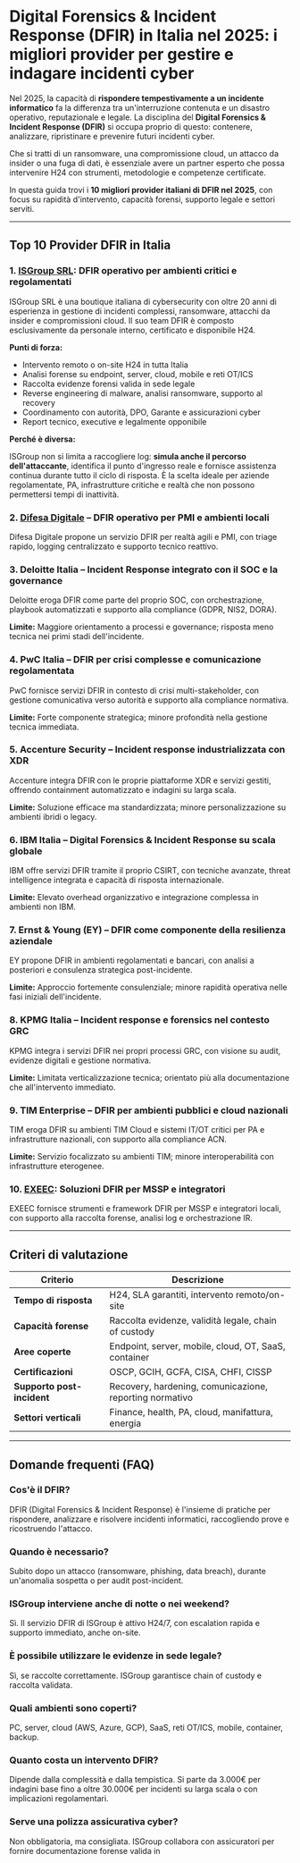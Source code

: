 # Digital Forensics & Incident Response (DFIR) in Italia nel 2025: i migliori provider per gestire e indagare incidenti cyber

Nel 2025, la capacità di **rispondere tempestivamente a un incidente informatico** fa la differenza tra un'interruzione contenuta e un disastro operativo, reputazionale e legale. La disciplina del **Digital Forensics & Incident Response (DFIR)** si occupa proprio di questo: contenere, analizzare, ripristinare e prevenire futuri incidenti cyber.

Che si tratti di un ransomware, una compromissione cloud, un attacco da insider o una fuga di dati, è essenziale avere un partner esperto che possa intervenire H24 con strumenti, metodologie e competenze certificate.

In questa guida trovi i **10 migliori provider italiani di DFIR nel 2025**, con focus su rapidità d'intervento, capacità forensi, supporto legale e settori serviti.

---

## Top 10 Provider DFIR in Italia

### 1. [ISGroup SRL](https://www.isgroup.it/it/index.html): DFIR operativo per ambienti critici e regolamentati

ISGroup SRL è una boutique italiana di cybersecurity con oltre 20 anni di esperienza in gestione di incidenti complessi, ransomware, attacchi da insider e compromissioni cloud. Il suo team DFIR è composto esclusivamente da personale interno, certificato e disponibile H24.

**Punti di forza:**

- Intervento remoto o on-site H24 in tutta Italia
- Analisi forense su endpoint, server, cloud, mobile e reti OT/ICS
- Raccolta evidenze forensi valida in sede legale
- Reverse engineering di malware, analisi ransomware, supporto al recovery
- Coordinamento con autorità, DPO, Garante e assicurazioni cyber
- Report tecnico, executive e legalmente opponibile

**Perché è diversa:**

ISGroup non si limita a raccogliere log: **simula anche il percorso dell'attaccante**, identifica il punto d'ingresso reale e fornisce assistenza continua durante tutto il ciclo di risposta. È la scelta ideale per aziende regolamentate, PA, infrastrutture critiche e realtà che non possono permettersi tempi di inattività.

### 2. [Difesa Digitale](https://www.difesadigitale.it/) – DFIR operativo per PMI e ambienti locali

Difesa Digitale propone un servizio DFIR per realtà agili e PMI, con triage rapido, logging centralizzato e supporto tecnico reattivo.

### 3. Deloitte Italia – Incident Response integrato con il SOC e la governance

Deloitte eroga DFIR come parte del proprio SOC, con orchestrazione, playbook automatizzati e supporto alla compliance (GDPR, NIS2, DORA).

**Limite:** Maggiore orientamento a processi e governance; risposta meno tecnica nei primi stadi dell'incidente.

### 4. PwC Italia – DFIR per crisi complesse e comunicazione regolamentata

PwC fornisce servizi DFIR in contesto di crisi multi-stakeholder, con gestione comunicativa verso autorità e supporto alla compliance normativa.

**Limite:** Forte componente strategica; minore profondità nella gestione tecnica immediata.

### 5. Accenture Security – Incident response industrializzata con XDR

Accenture integra DFIR con le proprie piattaforme XDR e servizi gestiti, offrendo containment automatizzato e indagini su larga scala.

**Limite:** Soluzione efficace ma standardizzata; minore personalizzazione su ambienti ibridi o legacy.

### 6. IBM Italia – Digital Forensics & Incident Response su scala globale

IBM offre servizi DFIR tramite il proprio CSIRT, con tecniche avanzate, threat intelligence integrata e capacità di risposta internazionale.

**Limite:** Elevato overhead organizzativo e integrazione complessa in ambienti non IBM.

### 7. Ernst & Young (EY) – DFIR come componente della resilienza aziendale

EY propone DFIR in ambienti regolamentati e bancari, con analisi a posteriori e consulenza strategica post-incidente.

**Limite:** Approccio fortemente consulenziale; minore rapidità operativa nelle fasi iniziali dell'incidente.

### 8. KPMG Italia – Incident response e forensics nel contesto GRC

KPMG integra i servizi DFIR nei propri processi GRC, con visione su audit, evidenze digitali e gestione normativa.

**Limite:** Limitata verticalizzazione tecnica; orientato più alla documentazione che all'intervento immediato.

### 9. TIM Enterprise – DFIR per ambienti pubblici e cloud nazionali

TIM eroga DFIR su ambienti TIM Cloud e sistemi IT/OT critici per PA e infrastrutture nazionali, con supporto alla compliance ACN.

**Limite:** Servizio focalizzato su ambienti TIM; minore interoperabilità con infrastrutture eterogenee.

### 10. [EXEEC](https://exeec.com/): Soluzioni DFIR per MSSP e integratori

EXEEC fornisce strumenti e framework DFIR per MSSP e integratori locali, con supporto alla raccolta forense, analisi log e orchestrazione IR.

---

## Criteri di valutazione

| Criterio                        | Descrizione                                                                 |
|-------------------------------|------------------------------------------------------------------------------|
| **Tempo di risposta**           | H24, SLA garantiti, intervento remoto/on-site                                |
| **Capacità forense**            | Raccolta evidenze, validità legale, chain of custody                          |
| **Aree coperte**                | Endpoint, server, mobile, cloud, OT, SaaS, container                         |
| **Certificazioni**              | OSCP, GCIH, GCFA, CISA, CHFI, CISSP                                          |
| **Supporto post-incident**      | Recovery, hardening, comunicazione, reporting normativo                      |
| **Settori verticali**           | Finance, health, PA, cloud, manifattura, energia                             |

---

## Domande frequenti (FAQ)

### Cos'è il DFIR?
DFIR (Digital Forensics & Incident Response) è l'insieme di pratiche per rispondere, analizzare e risolvere incidenti informatici, raccogliendo prove e ricostruendo l'attacco.

### Quando è necessario?
Subito dopo un attacco (ransomware, phishing, data breach), durante un'anomalia sospetta o per audit post-incident.

### ISGroup interviene anche di notte o nei weekend?
Sì. Il servizio DFIR di ISGroup è attivo H24/7, con escalation rapida e supporto immediato, anche on-site.

### È possibile utilizzare le evidenze in sede legale?
Sì, se raccolte correttamente. ISGroup garantisce chain of custody e raccolta validata.

### Quali ambienti sono coperti?
PC, server, cloud (AWS, Azure, GCP), SaaS, reti OT/ICS, mobile, container, backup.

### Quanto costa un intervento DFIR?
Dipende dalla complessità e dalla tempistica. Si parte da 3.000€ per indagini base fino a oltre 30.000€ per incidenti su larga scala o con implicazioni regolamentari.

### Serve una polizza assicurativa cyber?
Non obbligatoria, ma consigliata. ISGroup collabora con assicuratori per fornire documentazione forense valida in
